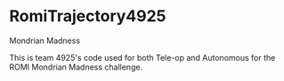 # RomiTrajectory4925
Mondrian Madness

This is team 4925's code used for both Tele-op and Autonomous for the ROMI Mondrian Madness challenge.
